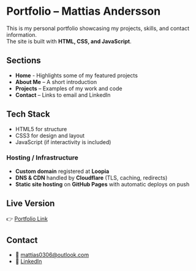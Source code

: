 # Portfolio – Mattias Andersson

This is my personal portfolio showcasing my projects, skills, and contact information.  
The site is built with **HTML, CSS, and JavaScript**.

## Sections
- **Home** - Highlights some of my featured projects 
- **About Me** – A short introduction  
- **Projects** – Examples of my work and code  
- **Contact** – Links to email and LinkedIn  

## Tech Stack
- HTML5 for structure  
- CSS3 for design and layout  
- JavaScript (if interactivity is included)  

### Hosting / Infrastructure
- **Custom domain** registered at **Loopia**
- **DNS & CDN** handled by **Cloudflare** (TLS, caching, redirects)
- **Static site hosting** on **GitHub Pages** with automatic deploys on push

## Live Version
👉 [Portfolio Link](https://mattiasandersson03.github.io/portfolio/index.html) 

## Contact
- 📧 [mattias0306@outlook.com](mailto:mattias0306@outlook.com)  
- 💼 [LinkedIn](https://www.linkedin.com/in/mattias-andersson-73b176255/)
